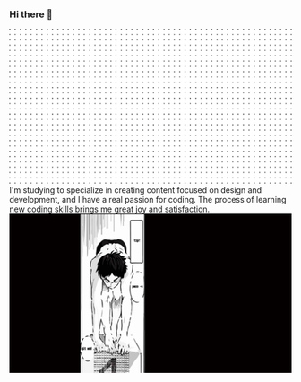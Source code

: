 ### Hi there 👋
<img src="https://github.com/j7sus/j7sus/blob/main/grid%20img%20transparent.png?raw=true" style="background-size: cover">I'm studying to specialize in creating content focused on design and development, and I have a real passion for coding. The process of learning new coding skills brings me great joy and satisfaction.
<img src="https://github.com/j7sus/j7sus/blob/main/head%20img%20nadador.png?raw=true" height="80%" />
<!--
**j7sus/j7sus** is a ✨ _special_ ✨ repository because its `README.md` (this file) appears on your GitHub profile.

Here are some ideas to get you started:

- 🔭 I’m currently working on ...
- 🌱 I’m currently learning ...
- 👯 I’m looking to collaborate on ...
- 🤔 I’m looking for help with ...
- 💬 Ask me about ...
- 📫 How to reach me: ...
- 😄 Pronouns: ...
- ⚡ Fun fact: ...
-->
